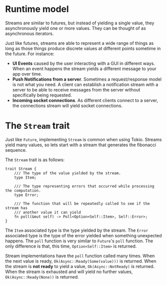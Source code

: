 # Runtime model

Streams are similar to futures, but instead of yielding a single value, they
asynchronously yield one or more values. They can be thought of as asynchronous
iterators.

Just like futures, streams are able to represent a wide range of things as long
as those things produce discrete values at different points sometime in the
future. For instance:

* **UI Events** caused by the user interacting with a GUI in different ways. When an
  event happens the stream yields a different message to your app over time.
* **Push Notifications from a server**. Sometimes a request/response model is not
  what you need. A client can establish a notification stream with a server to be
  able to receive messages from the server without specifically being requested.
* **Incoming socket connections**. As different clients connect to a server, the
  connections stream will yield socket connections.

# The `Stream` trait

Just like `Future`, implementing `Stream` is common when using Tokio. Streams
yield many values, so lets start with a stream that generates the fibonacci sequence.

The `Stream` trait is as follows:

```rust,ignore
trait Stream {
    /// The type of the value yielded by the stream.
    type Item;

    /// The type representing errors that occurred while processing the computation.
    type Error;

    /// The function that will be repeatedly called to see if the stream has
    /// another value it can yield
    fn poll(&mut self) -> Poll<Option<Self::Item>, Self::Error>;
}
```

The `Item` associated type is the type yielded by the stream. The `Error`
associated type is the type of the error yielded when something unexpected
happens. The `poll` function is very similar to `Future`'s `poll` function. The
only difference is that, this time, `Option<Self::Item>` is returned.

Stream implementations have the `poll` function called many times. When the next
value is ready, `Ok(Async::Ready(Some(value)))` is returned. When the stream is
**not ready** to yield a value, `Ok(Async::NotReady)` is returned. When the
stream is exhausted and will yield no further values, `Ok(Async::Ready(None))`
is returned.
